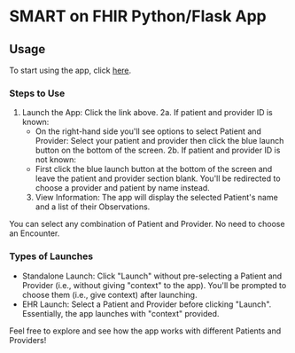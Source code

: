 # SMART on FHIR Python/Flask App

## Usage

To start using the app, click [here](https://launch.smarthealthit.org/?launch_url=https%3A%2F%2Fsmart-on-fhir-python-app.onrender.com%2F&launch=WzAsIiIsIiIsIkFVVE8iLDAsMCwwLCJwYXRpZW50L1BhdGllbnQucnMgcGF0aWVudC9PYnNlcnZhdGlvbi5ycyBsYXVuY2ggb2ZmbGluZV9hY2Nlc3Mgb3BlbmlkIGZoaXJVc2VyIiwiaHR0cHM6Ly9zbWFydC1vbi1maGlyLXB5dGhvbi1hcHAub25yZW5kZXIuY29tL2ZoaXItYXBwLyIsImNsaWVudC1pZCIsIiIsIiIsIiIsIiIsMCwwXQ&tab=0&validation=1).  

### Steps to Use  

1. Launch the App: Click the link above.
2a. If patient and provider ID is known:
   - On the right-hand side you'll see options to select Patient and Provider: Select your patient and provider then click the blue launch button on the bottom of the screen.
   2b. If patient and provider ID is not known:
   - First click the blue launch button at the bottom of the screen and leave the patient and provider section blank. You'll be redirected to choose a provider and patient by name instead.
   3. View Information: The app will display the selected Patient's name and a list of their Observations.

You can select any combination of Patient and Provider. No need to choose an Encounter.  
  
### Types of Launches  

- Standalone Launch: Click "Launch" without pre-selecting a Patient and Provider (i.e., without giving "context" to the app). You'll be prompted to choose them (i.e., give context) after launching.
- EHR Launch: Select a Patient and Provider before clicking "Launch". Essentially, the app launches with "context" provided.

Feel free to explore and see how the app works with different Patients and Providers!
